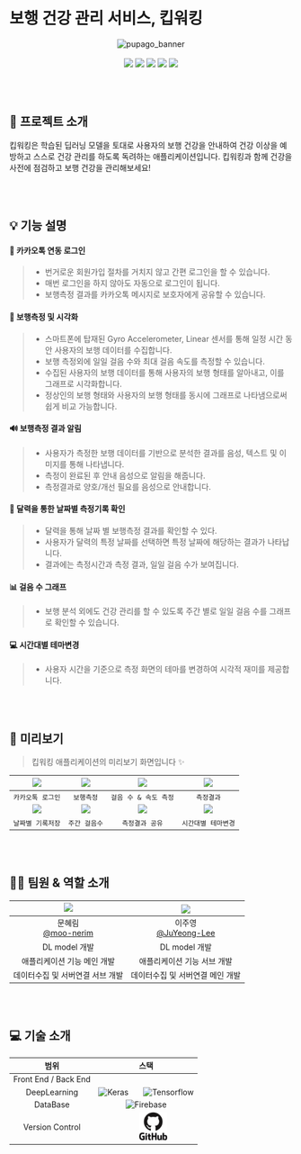 # 보행 건강 관리 서비스, 킵워킹

<div align="center">

![pupago_banner](https://user-images.githubusercontent.com/59702552/137264487-e17524f9-6ce7-4c2e-9af4-8aacb91666b5.png)
<br></br>
<img src="https://img.shields.io/badge/Android-3DDC84?style=for-the-badge&logo=Android&logoColor=white">
<img src="https://img.shields.io/badge/Firebase-FFCA28?style=for-the-badge&logo=Firebase&logoColor=white">
<img src="https://img.shields.io/badge/Tensorflow-FF6F00?style=for-the-badge&logo=Tensorflow&logoColor=white">
<img src="https://img.shields.io/badge/Keras-D00000?style=for-the-badge&logo=Keras&logoColor=white">
<img src="https://img.shields.io/badge/Java-007396?style=for-the-badge&logo=Java&logoColor=white">

<!-- [![GitHub Open Issues](https://img.shields.io/github/issues-raw/JuYeong-Lee/Gait-Health-Prediction-AndroidPhone?color=green)](https://github.com/JuYeong-Lee/Gait-Health-Prediction-AndroidPhone/issues)
[![GitHub Closed Issues](https://img.shields.io/github/issues-closed-raw/JuYeong-Lee/Gait-Health-Prediction-AndroidPhone?color=red)](https://github.com/JuYeong-Lee/Gait-Health-Prediction-AndroidPhone/issues)
[![GitHub Open PR](https://img.shields.io/github/issues-pr-raw/boostcamp-2020/JuYeong-Lee/Gait-Health-Prediction-AndroidPhone?color=green)](https://github.com/JuYeong-Lee/Gait-Health-Prediction-AndroidPhone/issues)
[![GitHub Closed PR](https://img.shields.io/github/issues-pr-closed-raw/boostcamp-2020/JuYeong-Lee/Gait-Health-Prediction-AndroidPhone?color=red)](https://github.com/JuYeong-Lee/Gait-Health-Prediction-AndroidPhone/issues) -->


</div align="center">

<br></br>


## 📢 프로젝트 소개

킵워킹은 학습된 딥러닝 모델을 토대로 사용자의 보행 건강을 안내하여 건강 이상을 예방하고 스스로 건강 관리를 하도록 독려하는 애플리케이션입니다.
킵워킹과 함께 건강을 사전에 점검하고 보행 건강을 관리해보세요!

</div>

<br></br>

## 💡 기능 설명
#### 📡 카카오톡 연동 로그인
> - 번거로운 회원가입 절차를 거치지 않고 간편 로그인을 할 수 있습니다.
> - 매번 로그인을 하지 않아도 자동으로 로그인이 됩니다.
> - 보행측정 결과를 카카오톡 메시지로 보호자에게 공유할 수 있습니다.
#### 👟 보행측정 및 시각화
> - 스마트폰에 탑재된 Gyro Accelerometer, Linear 센서를 통해 일정 시간 동안 사용자의 보행 데이터를 수집합니다.
> - 보행 측정외에 일일 걸음 수와 최대 걸음 속도를 측정할 수 있습니다. 
> - 수집된 사용자의 보행 데이터를 통해 사용자의 보행 형태를 알아내고, 이를 그래프로 시각화합니다.
> - 정상인의 보행 형태와 사용자의 보행 형태를 동시에 그래프로 나타냄으로써 쉽게 비교 가능합니다.
#### 🔊 보행측정 결과 알림
> - 사용자가 측정한 보행 데이터를 기반으로 분석한 결과를 음성, 텍스트 및 이미지를 통해 나타냅니다.
> - 측정이 완료된 후 안내 음성으로 알림을 해줍니다.
> - 측정결과로 양호/개선 필요를 음성으로 안내합니다. 
#### 📆 달력을 통한 날짜별 측정기록 확인
> - 달력을 통해 날짜 별 보행측정 결과를 확인할 수 있다.
> - 사용자가 달력의 특정 날짜를 선택하면 특정 날짜에 해당하는 결과가 나타납니다. 
> - 결과에는 측정시간과 측정 결과, 일일 걸음 수가 보여집니다.
#### 📊 걸음 수 그래프 
> - 보행 분석 외에도 건강 관리를 할 수 있도록 주간 별로 일일 걸음 수를 그래프로 확인할 수 있습니다.
#### 💻 시간대별 테마변경
> - 사용자 시간을 기준으로 측정 화면의 테마를 변경하여 시각적 재미를 제공합니다.

<br></br>

## 📱 미리보기
> 킵워킹 애플리케이션의 미리보기 화면입니다 ✨

| <img src="https://user-images.githubusercontent.com/59702552/137313884-98750736-5208-4a45-b1c7-5e41077bd794.gif" width="400px"> | <img src="https://user-images.githubusercontent.com/59702552/137319254-eca8438a-4a08-4395-b02f-9ac93e4d209c.gif" width="400px"> | <img src="https://user-images.githubusercontent.com/59702552/137323550-8eabfe92-2ced-4896-a648-d26cb6d6bae2.gif" width="400px"> | <img src="https://user-images.githubusercontent.com/59702552/137318665-aff2ac70-a8c7-45ba-9df0-f09dbbc94681.gif" width="400px"> |
| :----------------------------------------------------------: | :----------------------------------------------------------: | :----------------------------------------------------------: | :----------------------------------------------------------: |
|                           `카카오톡 로그인`                           |                             `보행측정`                             |                        `걸음 수 & 속도 측정`                         |                             `측정결과`                             |
| <img src="https://user-images.githubusercontent.com/59702552/137320290-d35d20ec-7baf-43dd-b12d-283c84fe2783.gif" width="400px"> | <img src = "https://user-images.githubusercontent.com/59702552/137334339-ee11bf0a-34a8-4ef6-bb8a-a7e4a833e5c8.gif" width="400px"> | <img src = "https://user-images.githubusercontent.com/59702552/137333800-983e2fd6-97df-454f-8e05-1266de47310c.gif" width="400px"> | <img src = "https://user-images.githubusercontent.com/59702552/137311510-0e5c4a29-26c9-44e7-a6be-f3f46930bb05.gif" width="400px"> |
|                          `날짜별 기록저장`                           |                           `주간 걸음수`                          |                           `측정결과 공유`                           |                           `시간대별 테마변경`                           |


<br></br>


## 👩👧 팀원 & 역할 소개

|<div align = "center"><img src="https://avatars.githubusercontent.com/u/59702552?v=4" width = 150></div>|<div align = "center"><img align = "center" src="https://avatars.githubusercontent.com/u/67141218?v=4" width=150></div>|
| :--------: | :--------: |
| 문혜림 <br>[@moo-nerim](https://github.com/moo-nerim)| 이주영 <br>[@JuYeong-Lee](https://github.com/JuYeong-Lee)|
|DL model 개발|DL model 개발|
|애플리케이션 기능 메인 개발|애플리케이션 기능 서브 개발|
|데이터수집 및 서버연결 서브 개발|데이터수집 및 서버연결 메인 개발|

<br></br>


## 💻 기술 소개

| 범위 | 스택 |
|:---:|:---:|
| Front End / Back End | <img src="https://w.namu.la/s/95f3898eb4996f6ba5a3930b212b295da56e062e9427da87331a510d3d868bd81f24d10d242ca0d93f4ad94053b9321549cb4590ea815a8d39ba92cde1a7da44319a89455283cfb451f0f8523d0ac072d724c4a22347e5eae4bdb5e0eac147b4" alt="" height="80"/> &nbsp;&nbsp;&nbsp;&nbsp;&nbsp; <img src="https://www.gstatic.com/devrel-devsite/prod/v7d29b723aef4d149fe98fb5331f45df163ead31f4cb33149234e59d978e54b1e/android/images/lockup.svg" alt="" height="50"/> &nbsp;&nbsp;&nbsp;&nbsp;&nbsp; <img src="https://upload.wikimedia.org/wikipedia/commons/thumb/6/68/XML.svg/450px-XML.svg.png" alt="" height="100"/>|
| DeepLearning | <img src="https://keras.io/img/logo.png" alt="Keras" height="50"/> &nbsp;&nbsp;&nbsp;&nbsp;&nbsp; <img src="https://www.gstatic.com/devrel-devsite/prod/v7d29b723aef4d149fe98fb5331f45df163ead31f4cb33149234e59d978e54b1e/tensorflow/images/lockup.svg" alt="Tensorflow" height="50"/> |
| DataBase | <img src="https://www.gstatic.com/devrel-devsite/prod/v7d29b723aef4d149fe98fb5331f45df163ead31f4cb33149234e59d978e54b1e/firebase/images/lockup.png" alt="Firebase" height="50"/>
| Version Control | <img src="https://about.gitlab.com/images/icons/logos/slp-logo.svg" alt="" height="50"/> &nbsp;&nbsp;&nbsp;&nbsp;&nbsp; <img src="https://raw.githubusercontent.com/devicons/devicon/master/icons/github/github-original-wordmark.svg" alt="" height="50"/> |

<br></br>
